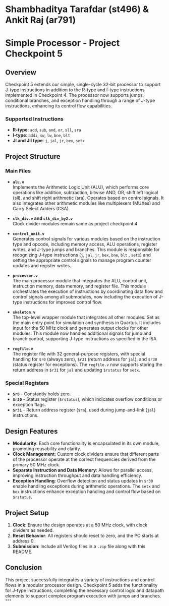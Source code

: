 
# Shambhaditya Tarafdar (st496) & Ankit Raj (ar791)

# Simple Processor - Project Checkpoint 5

## Overview

Checkpoint 5 extends our simple, single-cycle 32-bit processor to support J-type instructions in addition to the R-type and I-type instructions implemented in Checkpoint 4. The processor now supports jumps, conditional branches, and exception handling through a range of J-type instructions, enhancing its control flow capabilities.

### Supported Instructions
- **R-type**: `add`, `sub`, `and`, `or`, `sll`, `sra`
- **I-type**: `addi`, `sw`, `lw`, `bne`, `blt`
- **JI and JII type**: `j`, `jal`, `jr`, `bex`, `setx`

## Project Structure

### Main Files

- **`alu.v`**  
  Implements the Arithmetic Logic Unit (ALU), which performs core operations like addition, subtraction, bitwise AND, OR, shift left logical (sll), and shift right arithmetic (sra). Operates based on control signals. It also integrates other arithmetic modules like multiplexers (MUXes) and Carry Select Adders (CSA).

- **`clk_div.v` and `clk_div_by2.v`**  
  Clock divider modules remain same as project checkpoint 4

- **`control_unit.v`**  
  Generates control signals for various modules based on the instruction type and opcode, including memory access, ALU operations, register writes, and J-type jumps and branches. This module is responsible for recognizing J-type instructions (`j`, `jal`, `jr`, `bex`, `bne`, `blt` , `setx`) and setting the appropriate control signals to manage program counter updates and register writes.

- **`processor.v`**  
  The main processor module that integrates the ALU, control unit, instruction memory, data memory, and register file. This module orchestrates the execution of instructions by coordinating data flow and control signals among all submodules, now including the execution of J-type instructions for improved control flow.

- **`skeleton.v`**  
  The top-level wrapper module that integrates all other modules. Set as the main entry point for simulation and synthesis in Quartus. It includes input for the 50 MHz clock and generates output clocks for other modules. This module now handles additional signals for jump and branch control, supporting J-type instructions as specified in the ISA.

- **`regfile.v`**  
  The register file with 32 general-purpose registers, with special handling for `$r0` (always zero), `$r31` (return address for `jal`), and `$r30` (status register for exceptions). The `regfile.v` now supports storing the return address in `$r31` for `jal` and updating `$rstatus` for `setx`.

### Special Registers

- **`$r0`** - Constantly holds zero.
- **`$r30`** - Status register (`$rstatus`), which indicates overflow conditions or exception flags.
- **`$r31`** - Return address register (`$ra`), used during jump-and-link (`jal`) instructions.

## Design Features

- **Modularity**: Each core functionality is encapsulated in its own module, promoting reusability and clarity.
- **Clock Management**: Custom clock dividers ensure that different parts of the processor operate at the correct frequencies derived from the primary 50 MHz clock.
- **Separate Instruction and Data Memory**: Allows for parallel access, improving instruction throughput and data handling efficiency.
- **Exception Handling**: Overflow detection and status updates in `$r30` enable handling exceptions during arithmetic operations. The `setx` and `bex` instructions enhance exception handling and control flow based on `$rstatus`.

## Project Setup
1. **Clock**: Ensure the design operates at a 50 MHz clock, with clock dividers as needed.
2. **Reset Behavior**: All registers should reset to zero, and the PC starts at address 0.
3. **Submission**: Include all Verilog files in a `.zip` file along with this README.

## Conclusion
This project successfully integrates a variety of instructions and control flows in a modular processor design. Checkpoint 5 adds the functionality for J-type instructions, completing the necessary control logic and datapath elements to support complex program execution with jumps and branches.
"""
